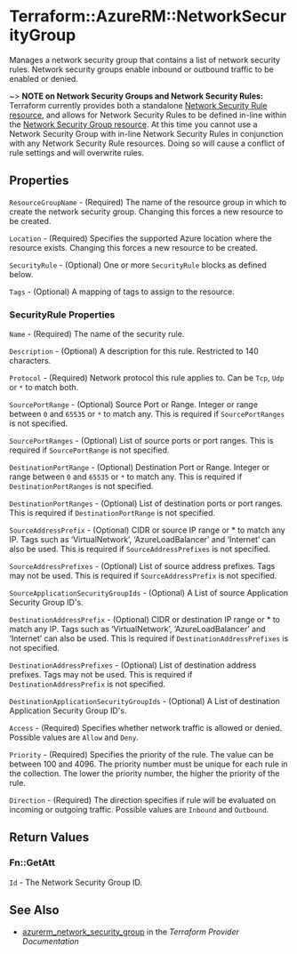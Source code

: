 # Terraform::AzureRM::NetworkSecurityGroup

Manages a network security group that contains a list of network security rules.  Network security groups enable inbound or outbound traffic to be enabled or denied.

~> **NOTE on Network Security Groups and Network Security Rules:** Terraform currently
provides both a standalone [Network Security Rule resource](network_security_rule.html), and allows for Network Security Rules to be defined in-line within the [Network Security Group resource](network_security_group.html).
At this time you cannot use a Network Security Group with in-line Network Security Rules in conjunction with any Network Security Rule resources. Doing so will cause a conflict of rule settings and will overwrite rules.

## Properties

`ResourceGroupName` - (Required) The name of the resource group in which to create the network security group. Changing this forces a new resource to be created.

`Location` - (Required) Specifies the supported Azure location where the resource exists. Changing this forces a new resource to be created.

`SecurityRule` - (Optional) One or more `SecurityRule` blocks as defined below.

`Tags` - (Optional) A mapping of tags to assign to the resource.

### SecurityRule Properties

`Name` - (Required) The name of the security rule.

`Description` - (Optional) A description for this rule. Restricted to 140 characters.

`Protocol` - (Required) Network protocol this rule applies to. Can be `Tcp`, `Udp` or `*` to match both.

`SourcePortRange` - (Optional) Source Port or Range. Integer or range between `0` and `65535` or `*` to match any. This is required if `SourcePortRanges` is not specified.

`SourcePortRanges` - (Optional) List of source ports or port ranges. This is required if `SourcePortRange` is not specified.

`DestinationPortRange` - (Optional) Destination Port or Range. Integer or range between `0` and `65535` or `*` to match any. This is required if `DestinationPortRanges` is not specified.

`DestinationPortRanges` - (Optional) List of destination ports or port ranges. This is required if `DestinationPortRange` is not specified.

`SourceAddressPrefix` - (Optional) CIDR or source IP range or * to match any IP. Tags such as ‘VirtualNetwork’, ‘AzureLoadBalancer’ and ‘Internet’ can also be used. This is required if `SourceAddressPrefixes` is not specified.

`SourceAddressPrefixes` - (Optional) List of source address prefixes. Tags may not be used. This is required if `SourceAddressPrefix` is not specified.

`SourceApplicationSecurityGroupIds` - (Optional) A List of source Application Security Group ID's.

`DestinationAddressPrefix` - (Optional) CIDR or destination IP range or * to match any IP. Tags such as ‘VirtualNetwork’, ‘AzureLoadBalancer’ and ‘Internet’ can also be used. This is required if `DestinationAddressPrefixes` is not specified.

`DestinationAddressPrefixes` - (Optional) List of destination address prefixes. Tags may not be used. This is required if `DestinationAddressPrefix` is not specified.

`DestinationApplicationSecurityGroupIds` - (Optional) A List of destination Application Security Group ID's.

`Access` - (Required) Specifies whether network traffic is allowed or denied. Possible values are `Allow` and `Deny`.

`Priority` - (Required) Specifies the priority of the rule. The value can be between 100 and 4096. The priority number must be unique for each rule in the collection. The lower the priority number, the higher the priority of the rule.

`Direction` - (Required) The direction specifies if rule will be evaluated on incoming or outgoing traffic. Possible values are `Inbound` and `Outbound`.


## Return Values

### Fn::GetAtt

`Id` - The Network Security Group ID.

## See Also

* [azurerm_network_security_group](https://www.terraform.io/docs/providers/azurerm/r/network_security_group.html) in the _Terraform Provider Documentation_